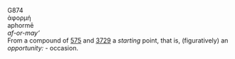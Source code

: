<body>
  <p>G874<br>  ἀφορμή  <br> aphormē  <br><i>af-or-may‘ </i><br>From a compound of <a href="g0575.htm">575</a> and <a href="g3729.htm">3729</a>  a <i>starting</i> point, that is, (figuratively) an <i>opportunity:</i> - occasion.<br></p>
 </body>